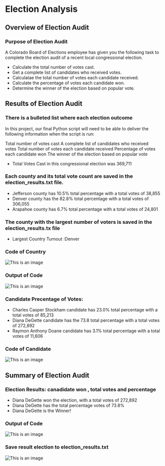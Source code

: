 # Election Analysis
## Overview of Election Audit 
### Purpose of Election Audit 

A Colorado Board of Elections employee has given you the following task to complete the election audit of a recent local congressional election.

- Calculate the total number of votes cast.
- Get a complete list of candidates who received votes.
- Calculatae the total number of votes each candidate received.
- Calculate the percentage of votes each candidate won.
- Determine the winner of the election based on popular vote.


## Results of Election Audit 
### There is a bulleted list where each election outcome

In this project, our final Python script will need to be able to deliver the following information when the script is run: 

Total number of votes cast
A complete list of candidates who received votes
Total number of votes each candidate received
Percentage of votes each candidate won
The winner of the election based on popular vote


- Total Votes Cast in this congressional election was 369,711
###  Each county and its total vote count are saved in the election_results.txt file.
- Jefferson county has 10.5% total percentage with a total votes of 38,855
- Denver county has the 82.8% total percentage with a total votes of 306,055
- Arapahoe county has 6.7% total percentage with a total votes of 24,801
###  The county with the largest number of voters is saved in the election_results.tx file
- Largest Country Turnout :Denver 
### Code of Country 
![This is an image](https://github.com/NadaAdem/Election_Analysis/blob/main/Resources/Code_country.png)
### Output of Code
![This is an image](https://github.com/NadaAdem/Election_Analysis/blob/main/Resources/Output-Election_Results.png)
### Candidate Precentage of Votes:
- Charles Casper Stockham candidate has 23.0% total percentage with a total votes of 85,213
- Diana DeGette candidate has the 73.8 total percentage with a total votes of 272,892
- Raymon Anthony Doane candidate has 3.1% total percentage with a total votes of 11,606
### Code of Candidate
![This is an image](https://github.com/NadaAdem/Election_Analysis/blob/main/Resources/Code_candidate.png )

## Summary of Election Audit 
###  Election Results: canadidate won , total votes and percentage

- Diana DeGette won the election, with a total votes of 272,892
- Diana DeGette has the total percentage votes of 73.8%
- Diana DeGette is the Winner!

### Output of Code
![This is an image](https://github.com/NadaAdem/Election_Analysis/blob/main/Resources/Output-Election_Results.png)

### Save result election  to  election_results.txt
![This is an image](https://github.com/NadaAdem/Election_Analysis/blob/main/Resources/Save_Election_Results.png )

